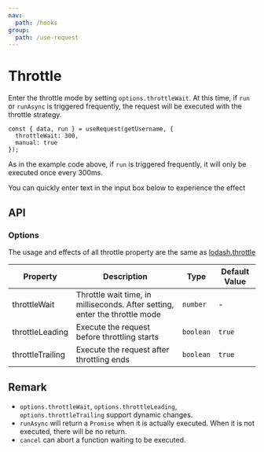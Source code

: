 ```yaml
---
nav:
  path: /hooks
group:
  path: /use-request
---
```


# Throttle

Enter the throttle mode by setting `options.throttleWait`. At this time, if `run` or `runAsync` is triggered frequently, the request will be executed with the throttle strategy.

```tsx | pure
const { data, run } = useRequest(getUsername, {
  throttleWait: 300,
  manual: true
});
```

As in the example code above, if `run` is triggered frequently, it will only be executed once every 300ms.

You can quickly enter text in the input box below to experience the effect

<code src="./demo/throttle.tsx"></code>

## API

### Options

The usage and effects of all throttle property are the same as [lodash.throttle](https://lodash.com/docs/4.17.15#throttle)

| Property         | Description                                                                 | Type      | Default Value |
| ---------------- | --------------------------------------------------------------------------- | --------- | ------------- |
| throttleWait     | Throttle wait time, in milliseconds. After setting, enter the throttle mode | `number`  | -             |
| throttleLeading  | Execute the request before throttling starts                                | `boolean` | `true`        |
| throttleTrailing | Execute the request after throttling ends                                   | `boolean` | `true`        |

## Remark

- `options.throttleWait`, `options.throttleLeading`, `options.throttleTrailing` support dynamic changes.
- `runAsync` will return a `Promise` when it is actually executed. When it is not executed, there will be no return.
- `cancel` can abort a function waiting to be executed.
